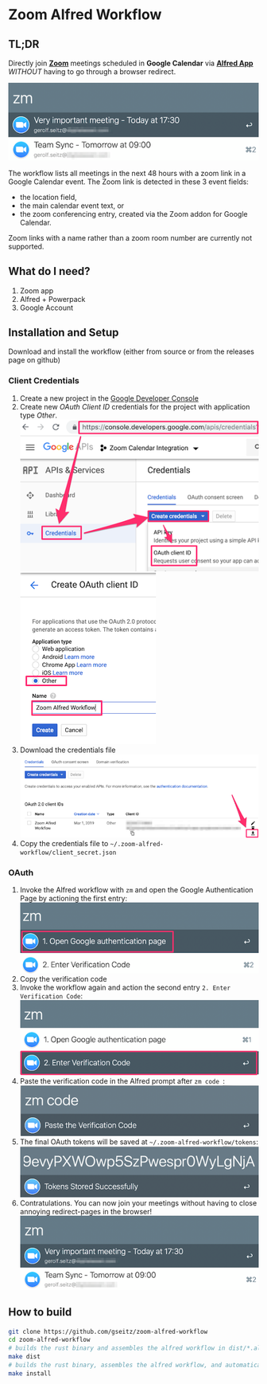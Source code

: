 # Zoom Alfred Workflow

## TL;DR
Directly join [**Zoom**](https://www.zoom.us) meetings scheduled in **Google Calendar** via [**Alfred App**](https://www.alfredapp.com) *WITHOUT* having to go through a browser redirect.

![Screenshot](images/screenshot.png)

The workflow lists all meetings in the next 48 hours with a zoom link in a Google Calendar event. The Zoom link is detected in these 3 event fields:
* the location field,
* the main calendar event text, or
* the zoom conferencing entry, created via the Zoom addon for Google Calendar.

Zoom links with a name rather than a zoom room number are currently not supported.

## What do I need?
1. Zoom app
1. Alfred + Powerpack
1. Google Account

## Installation and Setup
Download and install the workflow (either from source or from the releases page on github)

### Client Credentials
1. Create a new project in the [Google Developer Console](https://console.developers.google.com/apis/credentials)
1. Create new *OAuth Client ID* credentials for the project with application type *Other*.
![New OAuth Credentials](images/create_credentials.png)
![Application Type](images/application_type.png)
1. Download the credentials file
    ![Download](images/download_credentials.png)
1. Copy the credentials file to `~/.zoom-alfred-workflow/client_secret.json`


### OAuth
1. Invoke the Alfred workflow with `zm` and open the Google Authentication Page by actioning the first entry: ![Open Google Authentication](images/open_google_auth.png)
1. Copy the verification code
1. Invoke the workflow again and action the second entry `2. Enter Verification Code`: ![Enter Verification Code](images/enter_code.png)
1. Paste the verification code in the Alfred prompt after `zm code `: ![Paste Code](images/paste_code.png)
1. The final OAuth tokens will be saved at `~/.zoom-alfred-workflow/tokens`: ![Tokens saved](images/tokens_saved.png)
1. Contratulations. You can now join your meetings without having to close annoying redirect-pages in the browser!
![Screenshot](images/screenshot.png)

## How to build

```bash
git clone https://github.com/gseitz/zoom-alfred-workflow
cd zoom-alfred-workflow
# builds the rust binary and assembles the alfred workflow in dist/*.alfredworkflow
make dist
# builds the rust binary, assembles the alfred workflow, and automatically installs the workflow
make install
```


